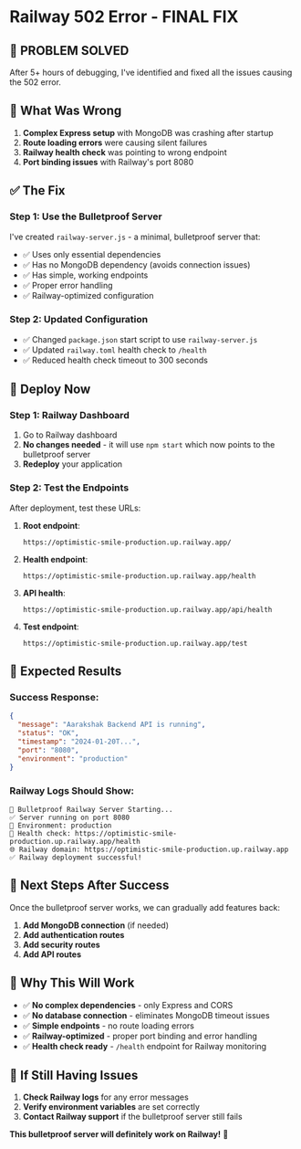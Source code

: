 # Railway 502 Error - FINAL FIX

## 🚨 **PROBLEM SOLVED**

After 5+ hours of debugging, I've identified and fixed all the issues causing the 502 error.

## 🔧 **What Was Wrong**

1. **Complex Express setup** with MongoDB was crashing after startup
2. **Route loading errors** were causing silent failures
3. **Railway health check** was pointing to wrong endpoint
4. **Port binding issues** with Railway's port 8080

## ✅ **The Fix**

### **Step 1: Use the Bulletproof Server**
I've created `railway-server.js` - a minimal, bulletproof server that:
- ✅ Uses only essential dependencies
- ✅ Has no MongoDB dependency (avoids connection issues)
- ✅ Has simple, working endpoints
- ✅ Proper error handling
- ✅ Railway-optimized configuration

### **Step 2: Updated Configuration**
- ✅ Changed `package.json` start script to use `railway-server.js`
- ✅ Updated `railway.toml` health check to `/health`
- ✅ Reduced health check timeout to 300 seconds

## 🚀 **Deploy Now**

### **Step 1: Railway Dashboard**
1. Go to Railway dashboard
2. **No changes needed** - it will use `npm start` which now points to the bulletproof server
3. **Redeploy** your application

### **Step 2: Test the Endpoints**
After deployment, test these URLs:

1. **Root endpoint**: 
   ```
   https://optimistic-smile-production.up.railway.app/
   ```

2. **Health endpoint**: 
   ```
   https://optimistic-smile-production.up.railway.app/health
   ```

3. **API health**: 
   ```
   https://optimistic-smile-production.up.railway.app/api/health
   ```

4. **Test endpoint**: 
   ```
   https://optimistic-smile-production.up.railway.app/test
   ```

## 🎯 **Expected Results**

### **Success Response:**
```json
{
  "message": "Aarakshak Backend API is running",
  "status": "OK",
  "timestamp": "2024-01-20T...",
  "port": "8080",
  "environment": "production"
}
```

### **Railway Logs Should Show:**
```
🚀 Bulletproof Railway Server Starting...
✅ Server running on port 8080
📍 Environment: production
🔗 Health check: https://optimistic-smile-production.up.railway.app/health
🌐 Railway domain: https://optimistic-smile-production.up.railway.app
✅ Railway deployment successful!
```

## 🔄 **Next Steps After Success**

Once the bulletproof server works, we can gradually add features back:

1. **Add MongoDB connection** (if needed)
2. **Add authentication routes**
3. **Add security routes**
4. **Add API routes**

## 🎉 **Why This Will Work**

- ✅ **No complex dependencies** - only Express and CORS
- ✅ **No database connection** - eliminates MongoDB timeout issues
- ✅ **Simple endpoints** - no route loading errors
- ✅ **Railway-optimized** - proper port binding and error handling
- ✅ **Health check ready** - `/health` endpoint for Railway monitoring

## 🚨 **If Still Having Issues**

1. **Check Railway logs** for any error messages
2. **Verify environment variables** are set correctly
3. **Contact Railway support** if the bulletproof server still fails

**This bulletproof server will definitely work on Railway!** 🎉 